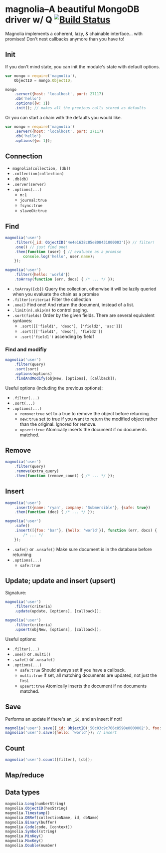 # magnolia&ndash;A beautiful MongoDB driver w/ Q [![Build Status](https://secure.travis-ci.org/Submersible/node-magnolia.png?branch=master)](http://travis-ci.org/Submersible/node-magnolia)

Magnolia implements a coherent, lazy, & chainable interface... with promises!
Don't nest callbacks anymore than you have to!

## Init

If you don't mind state, you can init the module's state with default options.

```javascript
var mongo = require('magnolia'),
    ObjectID = mongo.ObjectID;

mongo
    .server({host: 'localhost', port: 27117)
    .db('hello')
    .options({w: 1})
    .init(); // makes all the previous calls stored as defaults
```

Or you can start a chain with the defaults you would like.

```javascript
var mongo = require('magnolia')
    .server({host: 'localhost', port: 27117)
    .db('hello')
    .options({w: 1});
```

## Connection

* `magnolia(collection, [db])`
* `.collection(collection)`
* `.db(db)`
* `.server(server)`
* `.options(...)`
  * `m:1`
  * `journal:true`
  * `fsync:true`
  * `slaveOk:true`

## Find

```javascript
magnolia('user')
    .filter({_id: ObjectID('4e4e1638c85e808431000003')}) // filter!
    .one() // just find one!
    .then(function (user) { // evaluate as a promise
        console.log('hello', user.name);
    });

magnolia('user')
    .filter({hello: 'world'})
    .toArray(function (err, docs) { /* ... */ });
```

* `.toArray([cb])` Query the collection, otherwise it will be lazily queried when you evaluate the chain as a promise
* `.filter(criteria)` Filter the collection
* `.one()` Find one!  And return the document, instead of a list.
* `.limit(n).skip(m)` to control paging.
* `.sort(fields)` Order by the given fields. There are several equivalent syntaxes:
  * `.sort([['field1', 'desc'], ['field2', 'asc']])`
  * `.sort([['field1', 'desc'], 'field2'])`
  * `.sort('field1')` ascending by field1

### Find and modifiy

```javascript
magnolia('user')
    .filter(query)
    .sort(sort)
    .options(options)
    .findAndModify(objNew, [options], [callback]);
```

Useful options (including the previous options):

* `.filter(...)`
* `.sort(...)`
* `.options(...)`
    * `remove:true` set to a true to remove the object before returning
    * `new:true` set to true if you want to return the modified object rather than the original. Ignored for remove.
    * `upsert:true` Atomically inserts the document if no documents matched.

## Remove

```javascript
magnolia('user')
    .filter(query)
    .remove(extra_query)
    .then(function (remove_count) { /* ... */ });
```

## Insert

```javascript
magnolia('user')
    .insert({name: 'ryan', company: 'Submersible'}, {safe: true})
    .then(function (doc) { /* ... */ });

magnolia('user')
    .safe()
    .insert([{foo: 'bar'}, {hello: 'world'}], function (err, docs) {
        /* ... */
    });
```

* `.safe()` or `.unsafe()` Make sure document is in the database before returning
* `.options(...)`
    * `safe:true`

## Update; update and insert (upsert)

Signature:

```javascript
magnolia('user')
    .filter(criteria)
    .update(update, [options], [callback]);
```

```javascript
magnolia('user')
    .filter(criteria)
    .upsert(objNew, [options], [callback]);
```

Useful options:

* `.filter(...)`
* `.one()` or `.multi()`
* `.safe()` or `.unsafe()`
* `.options(...)`
  * `safe:true` Should always set if you have a callback.
  * `multi:true` If set, all matching documents are updated, not just the first.
  * `upsert:true` Atomically inserts the document if no documents matched.

## Save

Performs an update if there's an `_id`, and an insert if not!

```javascript
magnolia('user').save({_id: ObjectID('50c03c9c766c8598e0000002'), foo: 'bar'}); // update
magnolia('user').save({hello: 'world'}); // insert
```

## Count

```javascript
magnolia('user').count([filter], [cb]);
```

## Map/reduce

## Data types

```javascript
magnolia.Long(numberString)
magnolia.ObjectID(hexString)
magnolia.Timestamp()
magnolia.DBRef(collectionName, id, dbName)
magnolia.Binary(buffer)
magnolia.Code(code, [context])
magnolia.Symbol(string)
magnolia.MinKey()
magnolia.MaxKey()
magnolia.Double(number)
```

